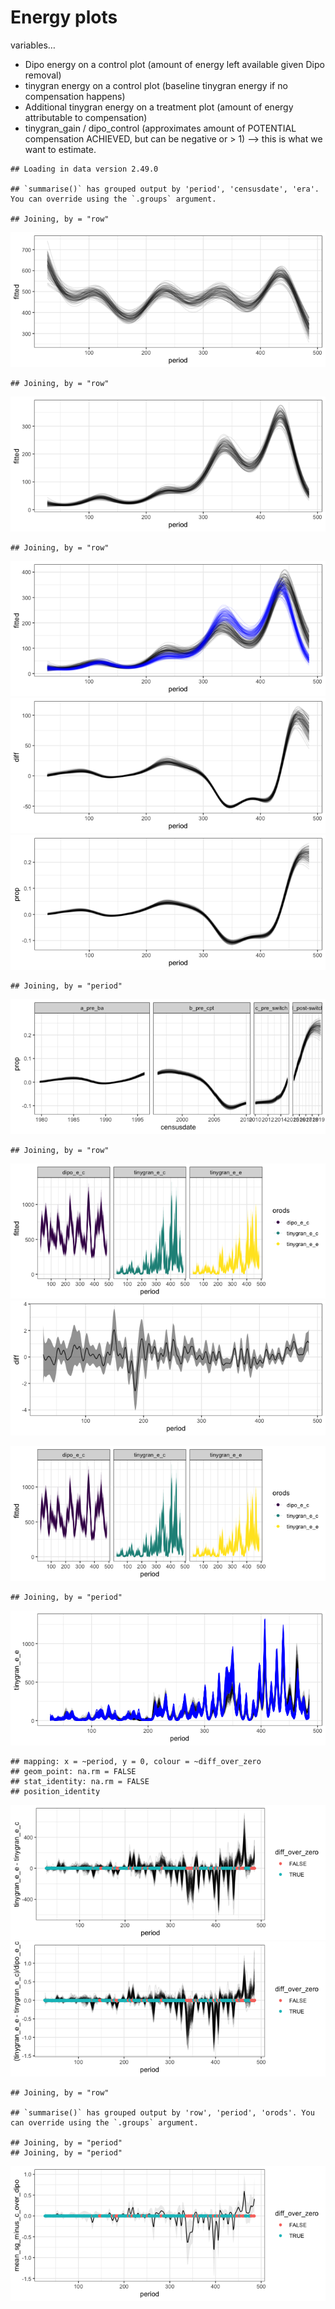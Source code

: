 Energy plots
================

variables…

  - Dipo energy on a control plot (amount of energy left available given
    Dipo removal)
  - tinygran energy on a control plot (baseline tinygran energy if no
    compensation happens)
  - Additional tinygran energy on a treatment plot (amount of energy
    attributable to compensation)
  - tinygran\_gain / dipo\_control (approximates amount of POTENTIAL
    compensation ACHIEVED, but can be negative or \> 1) —\> this is what
    we want to estimate.

<!-- end list -->

    ## Loading in data version 2.49.0

    ## `summarise()` has grouped output by 'period', 'censusdate', 'era'. You can override using the `.groups` argument.

    ## Joining, by = "row"

![](discrepancy_all_possible_t_ec_files/figure-gfm/unnamed-chunk-1-1.png)<!-- -->

    ## Joining, by = "row"

![](discrepancy_all_possible_t_ec_files/figure-gfm/unnamed-chunk-1-2.png)<!-- -->

    ## Joining, by = "row"

![](discrepancy_all_possible_t_ec_files/figure-gfm/unnamed-chunk-1-3.png)<!-- -->![](discrepancy_all_possible_t_ec_files/figure-gfm/unnamed-chunk-1-4.png)<!-- -->![](discrepancy_all_possible_t_ec_files/figure-gfm/unnamed-chunk-1-5.png)<!-- -->

    ## Joining, by = "period"

![](discrepancy_all_possible_t_ec_files/figure-gfm/unnamed-chunk-1-6.png)<!-- -->

    ## Joining, by = "row"

![](discrepancy_all_possible_t_ec_files/figure-gfm/unnamed-chunk-2-1.png)<!-- -->![](discrepancy_all_possible_t_ec_files/figure-gfm/unnamed-chunk-2-2.png)<!-- -->

![](discrepancy_all_possible_t_ec_files/figure-gfm/unnamed-chunk-3-1.png)<!-- -->

    ## Joining, by = "period"

![](discrepancy_all_possible_t_ec_files/figure-gfm/unnamed-chunk-3-2.png)<!-- -->

    ## mapping: x = ~period, y = 0, colour = ~diff_over_zero 
    ## geom_point: na.rm = FALSE
    ## stat_identity: na.rm = FALSE
    ## position_identity

![](discrepancy_all_possible_t_ec_files/figure-gfm/unnamed-chunk-3-3.png)<!-- -->![](discrepancy_all_possible_t_ec_files/figure-gfm/unnamed-chunk-3-4.png)<!-- -->

    ## Joining, by = "row"

    ## `summarise()` has grouped output by 'row', 'period', 'orods'. You can override using the `.groups` argument.

    ## Joining, by = "period"
    ## Joining, by = "period"

![](discrepancy_all_possible_t_ec_files/figure-gfm/unnamed-chunk-3-5.png)<!-- -->
